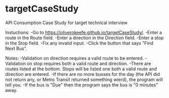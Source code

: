 # targetCaseStudy
API Consumption Case Study for target technical interview

Instuctions:
-Go to https://oliverokeefe.github.io/targetCaseStudy/.
-Enter a route in the Route field.
-Enter a direction in the Direction field.
-Enter a stop in the Stop field.
-Fix any invalid input.
-Click the button that says "Find Next Bus".

Notes:
-Validation on direction requires a valid route to be entered.
-Validation on stop requires both a valid route and direction.
-There are routes listed at the bottom. Stops will be listed one both a valid route and direction are entered.
-If there are no more busses for the day (the API did not return any, or Metro Transit returned something wierd), the program will tell you.
-If the bus is "Due" then the program says the bus is "0 minutes" away.









